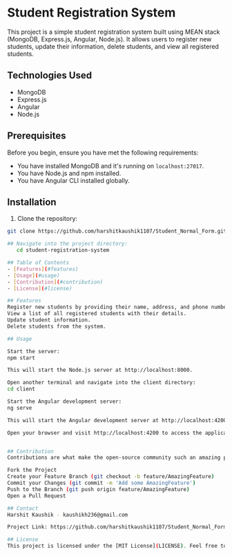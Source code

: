 # Student Registration System

This project is a simple student registration system built using MEAN stack (MongoDB, Express.js, Angular, Node.js). It allows users to register new students, update their information, delete students, and view all registered students.

## Technologies Used

- MongoDB
- Express.js
- Angular
- Node.js

## Prerequisites

Before you begin, ensure you have met the following requirements:
- You have installed MongoDB and it's running on `localhost:27017`.
- You have Node.js and npm installed.
- You have Angular CLI installed globally.

## Installation

1. Clone the repository:

```bash
git clone https://github.com/harshitkaushik1107/Student_Normal_Form.git

## Navigate into the project directory:
   cd student-registration-system

## Table of Contents
- [Features](#features)
- [Usage](#usage)
- [Contribution](#contribution)
- [License](#license)

## Features
Register new students by providing their name, address, and phone number.
View a list of all registered students with their details.
Update student information.
Delete students from the system.

## Usage

Start the server:
npm start

This will start the Node.js server at http://localhost:8000.

Open another terminal and navigate into the client directory:
cd client

Start the Angular development server:
ng serve

This will start the Angular development server at http://localhost:4200.

Open your browser and visit http://localhost:4200 to access the application.


## Contribution
Contributions are what make the open-source community such an amazing place to learn, inspire, and create. Any contributions you make are greatly appreciated.

Fork the Project
Create your Feature Branch (git checkout -b feature/AmazingFeature)
Commit your Changes (git commit -m 'Add some AmazingFeature')
Push to the Branch (git push origin feature/AmazingFeature)
Open a Pull Request

## Contact
Harshit Kaushik - kaushikh236@gmail.com

Project Link: https://github.com/harshitkaushik1107/Student_Normal_Form.git

## License
This project is licensed under the [MIT License](LICENSE). Feel free to use, modify, and distribute it as needed.
